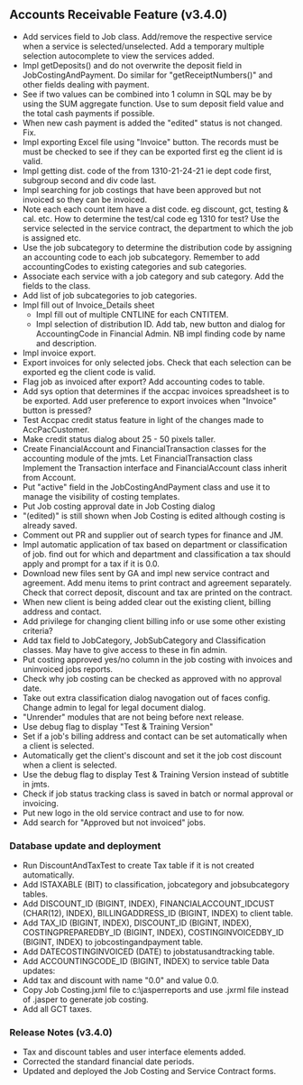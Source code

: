 ## Accounts Receivable Feature (v3.4.0)
- Add services field to Job class. Add/remove the respective service when a service is selected/unselected.
  Add a temporary multiple selection autocomplete to view the services added.
- Impl getDeposits() and do not overwrite the deposit field in JobCostingAndPayment.
  Do similar for "getReceiptNumbers()" and other fields dealing with payment.
- See if two values can be combined into 1 column in SQL may be by using the SUM
  aggregate function. Use to sum deposit field value and the total cash payments
  if possible.
- When new cash payment is added the "edited" status is not changed. Fix.
- Impl exporting Excel file using "Invoice" button. The records must be
  must be checked to see if they can be exported first eg the client id is valid.
- Impl  getting dist. code of the from 1310-21-24-21 ie dept code first, subgroup 
  second and div code last.
- Impl searching for job costings that have been approved but not invoiced so
  they can be invoiced.
- Note each each count item have a dist code. eg discount, gct, testing & cal. etc.
  How to determine the test/cal code eg 1310 for test? Use the service selected in the service contract,
  the department to which the job is assigned etc.
- Use the job subcategory to determine the distribution code by assigning an 
  accounting code to each job subcategory. Remember to add accountingCodes to existing categories and sub categories.
- Associate each service with a job category and sub category. Add the fields to the class.
- Add list of job subcategories to job categories.
- Impl fill out of Invoice_Details sheet
    * Impl fill out of multiple CNTLINE for each CNTITEM.
    * Impl selection of distribution ID. Add tab, new button and dialog for AccountingCode
      in Financial Admin. NB impl finding code by name and description.
- Impl invoice export.
- Export invoices for only selected jobs. Check that each selection can be exported eg the client code is valid. 
- Flag job as invoiced after export? Add accounting codes to table.
- Add sys option that determines if the accpac invoices spreadsheet is to be
  exported. Add user preference to export invoices when "Invoice" button is pressed?
- Test Accpac credit status feature in light of the changes made to AccPacCustomer.
- Make credit status dialog about 25 - 50 pixels taller.
- Create FinancialAccount and FinancialTransaction classes for the accounting module of the jmts. Let FinancialTransaction class Implement the  Transaction interface and FinancialAccount class inherit from Account.
- Put "active" field in the JobCostingAndPayment class and use it to manage the visibility of costing templates.
- Put Job costing approval date in Job Costing dialog
- "(edited)" is still shown when Job Costing is edited although costing is already saved.
- Comment out PR and supplier out of search types for finance and JM.
- Impl automatic application of tax based on department or classification of job.
  find out for which and department and classification a tax should apply and
  prompt for a tax if it is 0.0.
- Download new files sent by GA and impl new service contract and agreement. Add menu 
  items to print contract and agreement separately. Check that correct deposit, discount and tax 
  are printed on the contract.
- When new client is being added clear out the existing client, billing address
  and contact.
- Add privilege for changing client billing info or use some other existing criteria?
- Add tax field to JobCategory, JobSubCategory and Classification classes. May have
  to give access to these in fin admin.
- Put costing approved yes/no column in the job costing with invoices and uninvoiced jobs reports.
- Check why job costing can be checked as approved with no approval date.
- Take out extra classification dialog navogation out of faces config. Change 
  admin to legal for legal document dialog.
- "Unrender" modules that are not being before next release.
- Use debug flag to display "Test & Training Version" 
- Set if a job's billing address and contact can be set automatically when a client is selected.
- Automatically get the client's discount and set it the job cost discount when a client is selected.
- Use the debug flag to display Test & Training Version instead of subtitle in jmts.
- Check if job status tracking class is saved in batch or normal approval or invoicing.
- Put new logo in the old service contract and use to for now.
- Add search for "Approved but not invoiced" jobs.

### Database update and deployment
- Run DiscountAndTaxTest to create Tax table if it is not created automatically.
- Add ISTAXABLE (BIT) to classification, jobcategory and jobsubcategory tables.
- Add DISCOUNT_ID (BIGINT, INDEX), FINANCIALACCOUNT_IDCUST (CHAR(12), INDEX),
  BILLINGADDRESS_ID (BIGINT, INDEX) to client table.
- Add TAX_ID (BIGINT, INDEX), DISCOUNT_ID (BIGINT, INDEX), COSTINGPREPAREDBY_ID (BIGINT, INDEX),
  COSTINGINVOICEDBY_ID (BIGINT, INDEX) to jobcostingandpayment table.
- Add DATECOSTINGINVOICED (DATE) to jobstatusandtracking table.
- Add ACCOUNTINGCODE_ID (BIGINT, INDEX) to service table
Data updates:
- Add tax and discount with name "0.0" and value 0.0.
- Copy Job Costing.jxml file to c:\jasperreports and use .jxrml file instead of 
  .jasper to generate job costing.
- Add all GCT taxes.

### Release Notes (v3.4.0)
- Tax and discount tables and user interface elements added.
- Corrected the standard financial date periods.
- Updated and deployed the Job Costing and Service Contract forms.